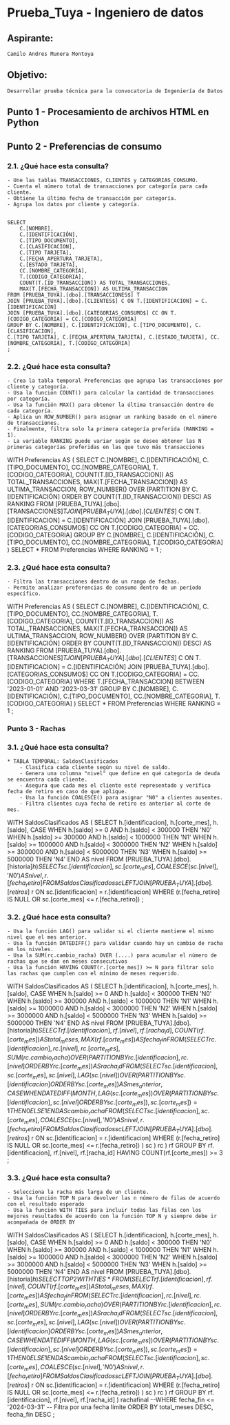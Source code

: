 # Prueba_Tuya - Ingeniero de datos

## Aspirante: 
	Camilo Andres Munera Montoya


## Objetivo:
	Desarrollar prueba técnica para la convocatoria de Ingeniería de Datos






## Punto 1 - Procesamiento de archivos HTML en Python



## Punto 2 -  Preferencias de consumo

### 2.1. ¿Qué hace esta consulta?
	
	- Une las tablas TRANSACCIONES, CLIENTES y CATEGORIAS_CONSUMO.
	- Cuenta el número total de transacciones por categoría para cada cliente.
	- Obtiene la última fecha de transacción por categoría.
	- Agrupa los datos por cliente y categoría.


	SELECT 
	    C.[NOMBRE],
	    C.[IDENTIFICACIÓN],
	    C.[TIPO_DOCUMENTO],
	    C.[CLASIFICACION],
	    C.[TIPO TARJETA],
	    C.[FEÇHA_APERTURA_TARJETA],
	    C.[ESTADO_TARJETA],
	    CC.[NOMBRE_CATEGORIA],
	    T.[CODIGO_CATEGORIA],
	    COUNT(T.[ID_TRANSACCION]) AS TOTAL_TRANSACCIONES,
	    MAX(T.[FECHA_TRANSACCION]) AS ULTIMA_TRANSACCION
	FROM [PRUEBA_TUYA].[dbo].[TRANSACCIONES$] T
	JOIN [PRUEBA_TUYA].[dbo].[CLIENTES$] C ON T.[IDENTIFICACION] = C.[IDENTIFICACIÓN]
	JOIN [PRUEBA_TUYA].[dbo].[CATEGORIAS_CONSUMO$] CC ON T.[CODIGO_CATEGORIA] = CC.[CODIGO_CATEGORIA]
	GROUP BY C.[NOMBRE], C.[IDENTIFICACIÓN], C.[TIPO_DOCUMENTO], C.[CLASIFICACION], 
	C.[TIPO TARJETA], C.[FEÇHA_APERTURA_TARJETA], C.[ESTADO_TARJETA], CC.[NOMBRE_CATEGORIA], T.[CODIGO_CATEGORIA]
	;


### 2.2. ¿Qué hace esta consulta?

	- Crea la tabla temporal Preferencias que agrupa las transacciones por cliente y categoría.
	- Usa la función COUNT() para calcular la cantidad de transacciones por categoría.
	- Usa la función MAX() para obtener la última transacción dentro de cada categoría.
	- Aplica un ROW_NUMBER() para asignar un ranking basado en el número de transacciones.
	- Finalmente, filtra solo la primera categoría preferida (RANKING = 1).
	- La variable RANKING puede variar según se desee obtener las N primeras categorías preferidas en las que tuvo más transacciones


WITH Preferencias AS (
			SELECT 
				C.[NOMBRE],
				C.[IDENTIFICACIÓN],
				C.[TIPO_DOCUMENTO],
				CC.[NOMBRE_CATEGORIA],
				T.[CODIGO_CATEGORIA],
				COUNT(T.[ID_TRANSACCION]) AS TOTAL_TRANSACCIONES,
				MAX(T.[FECHA_TRANSACCION]) AS ULTIMA_TRANSACCION,
				ROW_NUMBER() OVER (PARTITION BY C.[IDENTIFICACIÓN] ORDER BY COUNT(T.[ID_TRANSACCION]) DESC) AS RANKING
			FROM [PRUEBA_TUYA].[dbo].[TRANSACCIONES$] T
			JOIN [PRUEBA_TUYA].[dbo].[CLIENTES$] C ON T.[IDENTIFICACION] = C.[IDENTIFICACIÓN]
			JOIN [PRUEBA_TUYA].[dbo].[CATEGORIAS_CONSUMO$] CC ON T.[CODIGO_CATEGORIA] = CC.[CODIGO_CATEGORIA]
			GROUP BY C.[NOMBRE], C.[IDENTIFICACIÓN], C.[TIPO_DOCUMENTO], CC.[NOMBRE_CATEGORIA], T.[CODIGO_CATEGORIA]
			)
SELECT 
* 
FROM Preferencias 
WHERE RANKING = 1
;



### 2.3. ¿Qué hace esta consulta?

	- Filtra las transacciones dentro de un rango de fechas.
	- Permite analizar preferencias de consumo dentro de un período específico.
  

WITH Preferencias AS (
			SELECT 
				C.[NOMBRE],
				C.[IDENTIFICACIÓN],
				C.[TIPO_DOCUMENTO],
				CC.[NOMBRE_CATEGORIA],
				T.[CODIGO_CATEGORIA],
				COUNT(T.[ID_TRANSACCION]) AS TOTAL_TRANSACCIONES,
				MAX(T.[FECHA_TRANSACCION]) AS ULTIMA_TRANSACCION,
				ROW_NUMBER() OVER (PARTITION BY C.[IDENTIFICACIÓN] ORDER BY COUNT(T.[ID_TRANSACCION]) DESC) AS RANKING
			FROM [PRUEBA_TUYA].[dbo].[TRANSACCIONES$] T
			JOIN [PRUEBA_TUYA].[dbo].[CLIENTES$] C ON T.[IDENTIFICACION] = C.[IDENTIFICACIÓN]
			JOIN [PRUEBA_TUYA].[dbo].[CATEGORIAS_CONSUMO$] CC ON T.[CODIGO_CATEGORIA] = CC.[CODIGO_CATEGORIA]
			WHERE T.[FECHA_TRANSACCION] BETWEEN '2023-01-01' AND '2023-03-31'
			GROUP BY C.[NOMBRE], C.[IDENTIFICACIÓN], C.[TIPO_DOCUMENTO], CC.[NOMBRE_CATEGORIA], T.[CODIGO_CATEGORIA]
		)
SELECT 
* 
FROM Preferencias WHERE RANKING = 1
;




### Punto 3 -  Rachas

### 3.1. ¿Qué hace esta consulta?

	* TABLA TEMPORAL: SaldosClasificados
		- Clasifica cada cliente según su nivel de saldo.
		- Genera una columna "nivel" que define en qué categoría de deuda se encuentra cada cliente.
		- Asegura que cada mes el cliente esté representado y verifica fecha de retiro en caso de que aplique.
		- Usa la función COALESCE() para asignar "N0" a clientes ausentes.
		- Filtra clientes cuya fecha de retiro es anterior al corte de mes.


WITH SaldosClasificados AS (
			SELECT 
				h.[identificacion],
				h.[corte_mes],
				h.[saldo],
				CASE 
					WHEN h.[saldo] >= 0 AND h.[saldo] < 300000 THEN 'N0'
					WHEN h.[saldo] >= 300000 AND h.[saldo] < 1000000 THEN 'N1'
					WHEN h.[saldo] >= 1000000 AND h.[saldo] < 3000000 THEN 'N2'
					WHEN h.[saldo] >= 3000000 AND h.[saldo] < 5000000 THEN 'N3'
					WHEN h.[saldo] >= 5000000 THEN 'N4'
				END AS nivel
			FROM [PRUEBA_TUYA].[dbo].[historia$] h
			)
SELECT 
    sc.[identificacion],
    sc.[corte_mes],
    COALESCE(sc.[nivel], 'N0') AS nivel,
    r.[fecha_retiro]
FROM SaldosClasificados sc
LEFT JOIN [PRUEBA_TUYA].[dbo].[retiros$] r ON sc.[identificacion] = r.[identificacion]
WHERE (r.[fecha_retiro] IS NULL OR sc.[corte_mes] <= r.[fecha_retiro])
;



### 3.2. ¿Qué hace esta consulta?

	- Usa la función LAG() para validar si el cliente mantiene el mismo nivel que el mes anterior.
	- Usa la función DATEDIFF() para validar cuando hay un cambio de racha en los niveles.
	- Usa la SUM(rc.cambio_racha) OVER (....) para acumular el número de rachas que se dan en meses consecutivos
	- Usa la función HAVING COUNT(r.[corte_mes]) >= N para filtrar solo las rachas que cumplen con el mínimo de meses requerido.



WITH SaldosClasificados AS (
			SELECT 
				h.[identificacion],
				h.[corte_mes],
				h.[saldo],
				CASE 
					WHEN h.[saldo] >= 0 AND h.[saldo] < 300000 THEN 'N0'
					WHEN h.[saldo] >= 300000 AND h.[saldo] < 1000000 THEN 'N1'
					WHEN h.[saldo] >= 1000000 AND h.[saldo] < 3000000 THEN 'N2'
					WHEN h.[saldo] >= 3000000 AND h.[saldo] < 5000000 THEN 'N3'
					WHEN h.[saldo] >= 5000000 THEN 'N4'
				END AS nivel
			FROM [PRUEBA_TUYA].[dbo].[historia$] h
			)
	SELECT 
		rf.[identificacion],
		rf.[nivel],
		rf.[racha_id],
		COUNT(rf.[corte_mes]) AS total_meses,
		MAX(rf.[corte_mes]) AS fecha_fin
	FROM
		(
			SELECT 
				rc.[identificacion],
				rc.[nivel],
				rc.[corte_mes],
				SUM(rc.cambio_racha) OVER (PARTITION BY rc.[identificacion], rc.[nivel] ORDER BY rc.[corte_mes]) AS racha_id
			FROM
				(
				SELECT 
					sc.[identificacion],
					sc.[corte_mes],
					sc.[nivel],
					LAG(sc.[nivel]) OVER (PARTITION BY sc.[identificacion] ORDER BY sc.[corte_mes]) AS mes_anterior,
					CASE 
					WHEN DATEDIFF(MONTH, LAG(sc.[corte_mes]) OVER (PARTITION BY sc.[identificacion], sc.[nivel] ORDER BY sc.[corte_mes]), sc.[corte_mes]) = 1 
					THEN 0 ELSE 1 END AS cambio_racha
				FROM (
						SELECT 
							sc.[identificacion],
							sc.[corte_mes],
							COALESCE(sc.[nivel], 'N0') AS nivel,
							r.[fecha_retiro]
						FROM SaldosClasificados sc
						LEFT JOIN [PRUEBA_TUYA].[dbo].[retiros$] r ON sc.[identificacion] = r.[identificacion]
						WHERE (r.[fecha_retiro] IS NULL OR sc.[corte_mes] <= r.[fecha_retiro])
					) sc
			) rc
		) rf
	GROUP BY rf.[identificacion], rf.[nivel], rf.[racha_id]
	HAVING COUNT(rf.[corte_mes]) >= 3
;


### 3.3. ¿Qué hace esta consulta?

	- Selecciona la racha más larga de un cliente.
	- Usa la función TOP N para devolver las n número de filas de acuerdo con el resultado esperado
	- Usa la función WITH TIES para incluir todas las filas con los mejores resultados de acuerdo con la función TOP N y siempre debe ir acompañada de ORDER BY


WITH SaldosClasificados AS (
			SELECT 
				h.[identificacion],
				h.[corte_mes],
				h.[saldo],
				CASE 
					WHEN h.[saldo] >= 0 AND h.[saldo] < 300000 THEN 'N0'
					WHEN h.[saldo] >= 300000 AND h.[saldo] < 1000000 THEN 'N1'
					WHEN h.[saldo] >= 1000000 AND h.[saldo] < 3000000 THEN 'N2'
					WHEN h.[saldo] >= 3000000 AND h.[saldo] < 5000000 THEN 'N3'
					WHEN h.[saldo] >= 5000000 THEN 'N4'
				END AS nivel
			FROM [PRUEBA_TUYA].[dbo].[historia$] h
			)
SELECT 
TOP 2 WITH TIES * 
FROM (
		SELECT 
			rf.[identificacion],
			rf.[nivel],
			COUNT(rf.[corte_mes]) AS total_meses,
			MAX(rf.[corte_mes]) AS fecha_fin
		FROM
			(
				SELECT 
					rc.[identificacion],
					rc.[nivel],
					rc.[corte_mes],
					SUM(rc.cambio_racha) OVER (PARTITION BY rc.[identificacion], rc.[nivel] ORDER BY rc.[corte_mes]) AS racha_id
				FROM
					(
					SELECT 
						sc.[identificacion],
						sc.[corte_mes],
						sc.[nivel],
						LAG(sc.[nivel]) OVER (PARTITION BY sc.[identificacion] ORDER BY sc.[corte_mes]) AS mes_anterior,
						CASE 
						WHEN DATEDIFF(MONTH, LAG(sc.[corte_mes]) OVER (PARTITION BY sc.[identificacion], sc.[nivel] ORDER BY sc.[corte_mes]), sc.[corte_mes]) = 1 
						THEN 0 ELSE 1 END AS cambio_racha
					FROM (
							SELECT 
								sc.[identificacion],
								sc.[corte_mes],
								COALESCE(sc.[nivel], 'N0') AS nivel,
								r.[fecha_retiro]
							FROM SaldosClasificados sc
							LEFT JOIN [PRUEBA_TUYA].[dbo].[retiros$] r ON sc.[identificacion] = r.[identificacion]
							WHERE (r.[fecha_retiro] IS NULL OR sc.[corte_mes] <= r.[fecha_retiro])
						) sc
				) rc
			) rf
		GROUP BY rf.[identificacion], rf.[nivel], rf.[racha_id]
	) rachafinal
--WHERE fecha_fin <= '2024-03-31'  -- Filtra por una fecha límite
ORDER BY total_meses DESC, fecha_fin DESC
;
